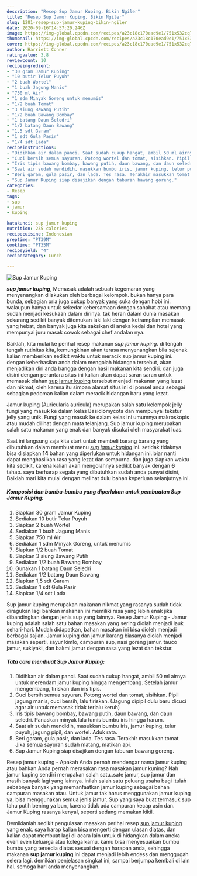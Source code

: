 ```yaml
---
description: "Resep Sup Jamur Kuping, Bikin Ngiler"
title: "Resep Sup Jamur Kuping, Bikin Ngiler"
slug: 1281-resep-sup-jamur-kuping-bikin-ngiler
date: 2020-09-16T14:57:20.246Z
image: https://img-global.cpcdn.com/recipes/a23c18c170ead9e1/751x532cq70/sup-jamur-kuping-foto-resep-utama.jpg
thumbnail: https://img-global.cpcdn.com/recipes/a23c18c170ead9e1/751x532cq70/sup-jamur-kuping-foto-resep-utama.jpg
cover: https://img-global.cpcdn.com/recipes/a23c18c170ead9e1/751x532cq70/sup-jamur-kuping-foto-resep-utama.jpg
author: Harriett Conner
ratingvalue: 3.8
reviewcount: 10
recipeingredient:
- "30 gram Jamur Kuping"
- "10 butir Telur Puyuh"
- "2 buah Wortel"
- "1 buah Jagung Manis"
- "750 ml Air"
- "1 sdm Minyak Goreng untuk menumis"
- "1/2 buah Tomat"
- "3 siung Bawang Putih"
- "1/2 buah Bawang Bombay"
- "1 batang Daun Seledri"
- "1/2 batang Daun Bawang"
- "1,5 sdt Garam"
- "1 sdt Gula Pasir"
- "1/4 sdt Lada"
recipeinstructions:
- "Didihkan air dalam panci. Saat sudah cukup hangat, ambil 50 ml airnya untuk merendam jamur kuping hingga mengembang. Setelah jamur mengembang, tiriskan dan iris tipis."
- "Cuci bersih semua sayuran. Potong wortel dan tomat, sisihkan. Pipil jagung manis, cuci bersih, lalu tiriskan. (Jagung dipipil dulu baru dicuci agar air untuk memasak tidak terlalu keruh)"
- "Iris tipis bawang bombay, bawang putih, daun bawang, dan daun seledri. Panaskan minyak lalu tumis bumbu iris hingga harum."
- "Saat air sudah mendidih, masukkan bumbu iris, jamur kuping, telur puyuh, jagung pipil, dan wortel. Aduk rata."
- "Beri garam, gula pasir, dan lada. Tes rasa. Terakhir masukkan tomat. Jika semua sayuran sudah matang, matikan api."
- "Sup Jamur Kuping siap disajikan dengan taburan bawang goreng."
categories:
- Resep
tags:
- sup
- jamur
- kuping

katakunci: sup jamur kuping 
nutrition: 235 calories
recipecuisine: Indonesian
preptime: "PT39M"
cooktime: "PT35M"
recipeyield: "4"
recipecategory: Lunch

---
```



![Sup Jamur Kuping](https://img-global.cpcdn.com/recipes/a23c18c170ead9e1/751x532cq70/sup-jamur-kuping-foto-resep-utama.jpg)

<b><i>sup jamur kuping</i></b>, Memasak adalah sebuah kegemaran yang menyenangkan dilakukan oleh berbagai kelompok. bukan hanya para bunda, sebagian pria juga cukup banyak yang suka dengan hobi ini. walaupun hanya untuk sekedar kebersamaan dengan sahabat atau memang sudah menjadi kesukaan dalam dirinya. tak heran dalam dunia masakan sekarang sedikit banyak ditemukan laki laki dengan ketrampilan memasak yang hebat, dan banyak juga kita saksikan di aneka kedai dan hotel yang mempunyai juru masak cowok sebagai chef andalan nya.

Baiklah, kita mulai ke perihal resep makanan <i>sup jamur kuping</i>. di tengah tengah rutinitas kita, kemungkinan akan terasa menyenangkan bila sejenak kalian memberikan sedikit waktu untuk meracik sup jamur kuping ini. dengan keberhasilan anda dalam mengolah hidangan tersebut, akan menjadikan diri anda bangga dengan hasil makanan kita sendiri. dan juga disini dengan perantara situs ini kalian akan dapat saran saran untuk memasak olahan <u>sup jamur kuping</u> tersebut menjadi makanan yang lezat dan nikmat, oleh karena itu simpan alamat situs ini di ponsel anda sebagai sebagian pedoman kalian dalam meracik hidangan baru yang lezat.

Jamur kuping (Auricularia auricula) merupakan salah satu kelompok jelly fungi yang masuk ke dalam kelas Basidiomycota dan mempunyai tekstur jelly yang unik. Fungi yang masuk ke dalam kelas ini umumnya makroskopis atau mudah dilihat dengan mata telanjang. Sup jamur kuping merupakan salah satu makanan yang enak dan banyak disukai oleh masyarakat luas.


Saat ini langsung saja kita start untuk membeli barang barang yang dibutuhkan dalam membuat menu <u><i>sup jamur kuping</i></u> ini. setidak tidaknya bisa disiapkan <b>14</b> bahan yang diperlukan untuk hidangan ini. biar nanti dapat menghasilkan rasa yang lezat dan sempurna. dan juga siapkan waktu kita sedikit, karena kalian akan mengolahnya sedikit banyak dengan <b>6</b> tahap. saya berharap segala yang dibutuhkan sudah anda punyai disini, Baiklah mari kita mulai dengan melihat dulu bahan keperluan selanjutnya ini.

<!--inarticleads1-->

##### Komposisi dan bumbu-bumbu yang diperlukan untuk pembuatan Sup Jamur Kuping:

1. Siapkan 30 gram Jamur Kuping
1. Sediakan 10 butir Telur Puyuh
1. Siapkan 2 buah Wortel
1. Sediakan 1 buah Jagung Manis
1. Siapkan 750 ml Air
1. Sediakan 1 sdm Minyak Goreng, untuk menumis
1. Siapkan 1/2 buah Tomat
1. Siapkan 3 siung Bawang Putih
1. Sediakan 1/2 buah Bawang Bombay
1. Gunakan 1 batang Daun Seledri
1. Sediakan 1/2 batang Daun Bawang
1. Siapkan 1,5 sdt Garam
1. Sediakan 1 sdt Gula Pasir
1. Siapkan 1/4 sdt Lada


Sup jamur kuping merupakan makanan nikmat yang rasanya sudah tidak diragukan lagi bahkan makanan ini memiliki rasa yang lebih enak jika dibandingkan dengan jenis sup yang lainnya. Resep Jamur Kuping - Jamur kuping adalah salah satu bahan masakan yang sering diolah menjadi lauk sehari-hari. Mudah didapatkan, bahan masakan ini bisa dioleh menjadi berbagai sajian. Jamur kuping dan jamur karang biasanya diolah menjadi masakan seperti, sayur kimlo, campuran sup, nasi goreng jamur, tauco jamur, sukiyaki, dan bakmi jamur dengan rasa yang lezat dan tekstur. 

<!--inarticleads2-->

##### Tata cara membuat Sup Jamur Kuping:

1. Didihkan air dalam panci. Saat sudah cukup hangat, ambil 50 ml airnya untuk merendam jamur kuping hingga mengembang. Setelah jamur mengembang, tiriskan dan iris tipis.
1. Cuci bersih semua sayuran. Potong wortel dan tomat, sisihkan. Pipil jagung manis, cuci bersih, lalu tiriskan. (Jagung dipipil dulu baru dicuci agar air untuk memasak tidak terlalu keruh)
1. Iris tipis bawang bombay, bawang putih, daun bawang, dan daun seledri. Panaskan minyak lalu tumis bumbu iris hingga harum.
1. Saat air sudah mendidih, masukkan bumbu iris, jamur kuping, telur puyuh, jagung pipil, dan wortel. Aduk rata.
1. Beri garam, gula pasir, dan lada. Tes rasa. Terakhir masukkan tomat. Jika semua sayuran sudah matang, matikan api.
1. Sup Jamur Kuping siap disajikan dengan taburan bawang goreng.


Resep jamur kuping - Apakah Anda pernah mendengar nama jamur kuping atau bahkan Anda pernah merasakan rasa masakan jamur kuning? Nah jamur kuping sendiri merupakan salah satu..sate jamur, sup jamur dan masih banyak lagi yang lainnya. inilah salah satu peluang usaha bagi Itulah sebabnya banyak yang memanfaatkan jamur kuping sebagai bahan campuran masakan atau. Untuk jamur tak harus menggunakan jamur kuping ya, bisa menggunakan semua jenis jamur. Sup yang saya buat termasuk sup tahu putih bening ya bun, karena tidak ada campuran kecap asin dan. Jamur Kuping rasanya kenyal, seperti sedang memakan kikil. 

Demikianlah sedikit pengulasan masakan perihal resep <u>sup jamur kuping</u> yang enak. saya harap kalian bisa mengerti dengan ulasan diatas, dan kalian dapat membuat lagi di acara lain untuk di hidangkan dalam aneka even even keluarga atau kolega kamu. kamu bisa menyesuaikan bumbu bumbu yang tersedia diatas sesuai dengan harapan anda, sehingga makanan <b>sup jamur kuping</b> ini dapat menjadi lebih endess dan menggugah selera lagi. demikian penjelasan singkat ini, sampai berjumpa kembali di lain hal. semoga hari anda menyenangkan.
